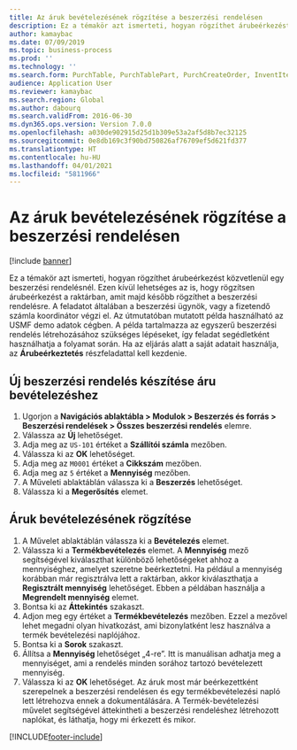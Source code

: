 ```yaml
---
title: Az áruk bevételezésének rögzítése a beszerzési rendelésen
description: Ez a témakör azt ismerteti, hogyan rögzíthet árubeérkezést közvetlenül egy beszerzési rendelésnél.
author: kamaybac
ms.date: 07/09/2019
ms.topic: business-process
ms.prod: ''
ms.technology: ''
ms.search.form: PurchTable, PurchTablePart, PurchCreateOrder, InventItemIdLookupPurchase, PurchEditLines
audience: Application User
ms.reviewer: kamaybac
ms.search.region: Global
ms.author: dabourq
ms.search.validFrom: 2016-06-30
ms.dyn365.ops.version: Version 7.0.0
ms.openlocfilehash: a030de902915d25d1b309e53a2af5d8b7ec32125
ms.sourcegitcommit: 0e8db169c3f90bd750826af76709ef5d621fd377
ms.translationtype: HT
ms.contentlocale: hu-HU
ms.lasthandoff: 04/01/2021
ms.locfileid: "5811966"
---
```

# <a name="record-the-receipt-of-goods-on-the-purchase-order"></a>Az áruk bevételezésének rögzítése a beszerzési rendelésen

[!include [banner](../../includes/banner.md)]

Ez a témakör azt ismerteti, hogyan rögzíthet árubeérkezést közvetlenül egy beszerzési rendelésnél. Ezen kívül lehetséges az is, hogy rögzítsen árubeérkezést a raktárban, amit majd később rögzíthet a beszerzési rendelésre. A feladatot általában a beszerzési ügynök, vagy a fizetendő számla koordinátor végzi el. Az útmutatóban mutatott példa használható az USMF demo adatok cégben. A példa tartalmazza az egyszerű beszerzési rendelés létrehozásához szükséges lépéseket, így feladat segédletként használhatja a folyamat során. Ha az eljárás alatt a saját adatait használja, az **Árubeérkeztetés** részfeladattal kell kezdenie.


## <a name="prepare-a-new-purchase-order-for-receipt-of-goods"></a>Új beszerzési rendelés készítése áru bevételezéshez
1. Ugorjon a **Navigációs ablaktábla > Modulok > Beszerzés és forrás > Beszerzési rendelések > Összes beszerzési rendelés** elemre.
2. Válassza az **Új** lehetőséget.
3. Adja meg az `US-101` értéket a **Szállítói számla** mezőben.
4. Válassza ki az **OK** lehetőséget.
5. Adja meg az `M0001` értéket a **Cikkszám** mezőben.
6. Adja meg az `5` értéket a **Mennyiség** mezőben.
7. A Műveleti ablaktáblán válassza ki a **Beszerzés** lehetőséget.
8. Válassza ki a **Megerősítés** elemet.

## <a name="record-receipt-of-goods"></a>Áruk bevételezésének rögzítése
1. A Művelet ablaktáblán válassza ki a **Bevételezés** elemet.
2. Válassza ki a **Termékbevételezés** elemet. A **Mennyiség** mező segítségével kiválaszthat különböző lehetőségeket ahhoz a mennyiséghez, amelyet szeretne beérkeztetni. Ha például a mennyiség korábban már regisztrálva lett a raktárban, akkor kiválaszthatja a **Regisztrált mennyiség** lehetőséget. Ebben a példában használja a **Megrendelt mennyiség** elemet.
3. Bontsa ki az **Áttekintés** szakaszt.
4. Adjon meg egy értéket a **Termékbevételezés** mezőben. Ezzel a mezővel lehet megadni olyan hivatkozást, ami bizonylatként lesz használva a termék bevételezési naplójához.  
5. Bontsa ki a **Sorok** szakaszt.
6. Állítsa a **Mennyiség** lehetőséget „4-re”. Itt is manuálisan adhatja meg a mennyiséget, ami a rendelés minden sorához tartozó bevételezett mennyiség.  
7. Válassza ki az **OK** lehetőséget. Az áruk most már beérkezettként szerepelnek a beszerzési rendelésen és egy termékbevételezési napló lett létrehozva ennek a dokumentálására. A Termék-bevételezési művelet segítségével áttekintheti a beszerzési rendeléshez létrehozott naplókat, és láthatja, hogy mi érkezett és mikor.  



[!INCLUDE[footer-include](../../../includes/footer-banner.md)]
